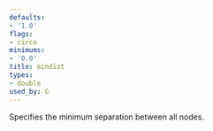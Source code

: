 ```yaml
---
defaults:
- '1.0'
flags:
- circo
minimums:
- '0.0'
title: mindist
types:
- double
used_by: G
---
```

Specifies the minimum separation between all nodes.
